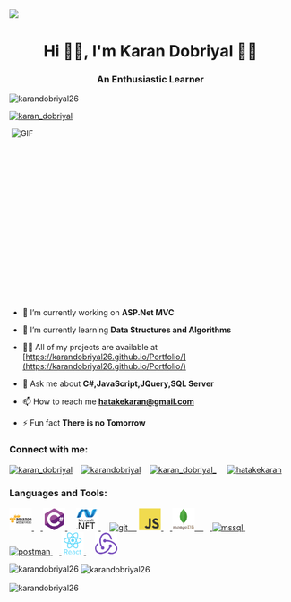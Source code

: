 <img src="https://media-exp1.licdn.com/dms/image/C4D16AQFcFFB0p-oKaQ/profile-displaybackgroundimage-shrink_350_1400/0/1644944148008?e=1660176000&v=beta&t=_-Y7EGdQcNGfTsb9oJnDW-6CNr5AdxkpEWi9cJe9AZg"/>
<h1 align="center">Hi 👋🏻, I'm Karan Dobriyal 🧒🏻</h1>
<h3 align="center">An Enthusiastic Learner</h3>

<p align="left"> <img src="https://komarev.com/ghpvc/?username=karandobriyal26&label=Profile%20views&color=0e75b6&style=flat" alt="karandobriyal26" /> </p>

<p align="left"> <a href="https://twitter.com/karan_dobriyal" target="blank"><img src="https://img.shields.io/twitter/follow/karan_dobriyal?logo=twitter&style=for-the-badge" alt="karan_dobriyal" /></a> </p>
 <img align="right" alt="GIF" src="https://github.com/abhisheknaiidu/abhisheknaiidu/blob/master/code.gif?raw=true" width="500" height="320" />
  
- 🔭 I’m currently working on **ASP.Net MVC**

- 🌱 I’m currently learning **Data Structures and Algorithms**

- 👨‍💻 All of my projects are available at [https://karandobriyal26.github.io/Portfolio/](https://karandobriyal26.github.io/Portfolio/)

- 💬 Ask me about **C#,JavaScript,JQuery,SQL Server**

- 📫 How to reach me **hatakekaran@gmail.com**

- ⚡ Fun fact **There is no Tomorrow**

<h3 align="left">Connect with me:</h3>
<p align="left">
<a href="https://twitter.com/karan_dobriyal" target="blank"><img align="center" src="https://raw.githubusercontent.com/rahuldkjain/github-profile-readme-generator/master/src/images/icons/Social/twitter.svg" alt="karan_dobriyal" height="30" width="40" /></a>
&nbsp;&nbsp;&nbsp;<a href="https://linkedin.com/in/karandobriyal" target="blank"><img align="center" src="https://raw.githubusercontent.com/rahuldkjain/github-profile-readme-generator/master/src/images/icons/Social/linked-in-alt.svg" alt="karandobriyal" height="30" width="40" /></a>&nbsp;&nbsp;&nbsp;
<a href="https://instagram.com/karan_dobriyal_" target="blank"><img align="center" src="https://raw.githubusercontent.com/rahuldkjain/github-profile-readme-generator/master/src/images/icons/Social/instagram.svg" alt="karan_dobriyal_" height="30" width="40" /></a> &nbsp;&nbsp;&nbsp;
<a href="https://www.leetcode.com/hatakekaran" target="blank"><img align="center" src="https://raw.githubusercontent.com/rahuldkjain/github-profile-readme-generator/master/src/images/icons/Social/leet-code.svg" alt="hatakekaran" height="30" width="40" /></a>&nbsp;&nbsp;&nbsp;
</p>

<h3 align="left">Languages and Tools:</h3>
<p align="left"> <a href="https://aws.amazon.com" target="_blank" rel="noreferrer"> <img src="https://raw.githubusercontent.com/devicons/devicon/master/icons/amazonwebservices/amazonwebservices-original-wordmark.svg" alt="aws" width="40" height="40"/> </a>  &nbsp;&nbsp;&nbsp;<a href="https://www.w3schools.com/cs/" target="_blank" rel="noreferrer"> <img src="https://raw.githubusercontent.com/devicons/devicon/master/icons/csharp/csharp-original.svg" alt="csharp" width="40" height="40"/> </a>&nbsp;&nbsp;&nbsp; <a href="https://dotnet.microsoft.com/" target="_blank" rel="noreferrer"> <img src="https://raw.githubusercontent.com/devicons/devicon/master/icons/dot-net/dot-net-original-wordmark.svg" alt="dotnet" width="40" height="40"/> </a>&nbsp;&nbsp;&nbsp; <a href="https://git-scm.com/" target="_blank" rel="noreferrer"> <img src="https://www.vectorlogo.zone/logos/git-scm/git-scm-icon.svg" alt="git" width="40" height="40"/> &nbsp;&nbsp;&nbsp;</a> <a href="https://developer.mozilla.org/en-US/docs/Web/JavaScript" target="_blank" rel="noreferrer"> <img src="https://raw.githubusercontent.com/devicons/devicon/master/icons/javascript/javascript-original.svg" alt="javascript" width="40" height="40"/> </a> &nbsp;&nbsp;&nbsp;<a href="https://www.mongodb.com/" target="_blank" rel="noreferrer"> <img src="https://raw.githubusercontent.com/devicons/devicon/master/icons/mongodb/mongodb-original-wordmark.svg" alt="mongodb" width="40" height="40"/>&nbsp;&nbsp;&nbsp; </a> &nbsp;&nbsp;&nbsp;<a href="https://www.microsoft.com/en-us/sql-server" target="_blank" rel="noreferrer"> <img src="https://www.svgrepo.com/show/303229/microsoft-sql-server-logo.svg" alt="mssql" width="40" height="40"/> </a> &nbsp;&nbsp;&nbsp;<a href="https://postman.com" target="_blank" rel="noreferrer"> <img src="https://www.vectorlogo.zone/logos/getpostman/getpostman-icon.svg" alt="postman" width="40" height="40"/> </a> </a>&nbsp;&nbsp;&nbsp;<a href="https://reactjs.org/" target="_blank" rel="noreferrer"> <img src="https://raw.githubusercontent.com/devicons/devicon/master/icons/react/react-original-wordmark.svg" alt="react" width="40" height="40"/> </a> &nbsp;&nbsp;&nbsp; <a href="https://redux.js.org" target="_blank" rel="noreferrer"> <img src="https://raw.githubusercontent.com/devicons/devicon/master/icons/redux/redux-original.svg" alt="redux" width="40" height="40"/> </a> </p>

<p><img align="left" src="https://github-readme-stats.vercel.app/api/top-langs?username=karandobriyal26&show_icons=true&locale=en&layout=compact" alt="karandobriyal26" /></p>

<p>&nbsp;<img align="center" src="https://github-readme-stats.vercel.app/api?username=karandobriyal26&show_icons=true&locale=en" alt="karandobriyal26" /></p>

<p><img align="center" src="https://github-readme-streak-stats.herokuapp.com/?user=karandobriyal26&" alt="karandobriyal26" /></p>

 
